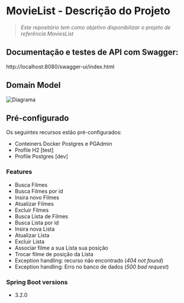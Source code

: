 # MovieList - Descrição do Projeto
>  *Este repositório tem como objetivo disponibilizar o projeto de referência MoviesList*

## Documentação e testes de API com Swagger: 
http://localhost:8080/swagger-ui/index.html

## Domain Model

![](E:\Sources\adrianoazevedo\movielist\projeto\diagrama.png "Diagrama")
## Pré-configurado
Os seguintes recursos estão pré-configurados:
- Conteiners Docker Postgres e PGAdmin
- Profile H2 [test]
- Profile Postgres [dev]

### Features
- Busca Filmes
- Busca Filmes por id
- Insira novo Filmes
- Atualizar Filmes
- Excluir Filmes
- Busca Lista de Filmes
- Busca Lista por id
- Insira nova Lista
- Atualizar Lista
- Excluir Lista
- Associar filme a sua Lista sua posição
- Trocar filme de posição da Lista
- Exception handling: recurso não encontrado (*404 not found*)
- Exception handling: Erro no banco de dados (*500 bad request*)

### Spring Boot versions
- 3.2.0




